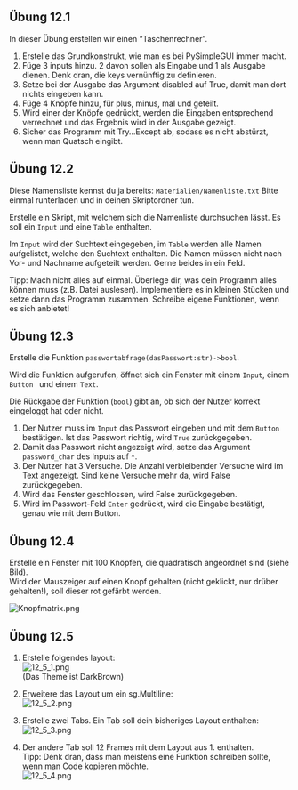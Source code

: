 


## Übung 12.1

In dieser Übung erstellen wir einen “Taschenrechner”.

1. Erstelle das Grundkonstrukt, wie man es bei PySimpleGUI immer macht.
2. Füge 3 inputs hinzu. 2 davon sollen als Eingabe und 1 als Ausgabe dienen. Denk dran, die keys vernünftig zu definieren.
3. Setze bei der Ausgabe das Argument disabled auf True, damit man dort nichts eingeben kann.
4. Füge 4 Knöpfe hinzu, für plus, minus, mal und geteilt.
5. Wird einer der Knöpfe gedrückt, werden die Eingaben entsprechend verrechnet und das Ergebnis wird in der Ausgabe gezeigt.
6. Sicher das Programm mit Try…Except ab, sodass es nicht abstürzt, wenn man Quatsch eingibt.


## Übung 12.2 

Diese Namensliste kennst du ja bereits: `Materialien/Namenliste.txt`
Bitte einmal runterladen und in deinen Skriptordner tun.

Erstelle ein Skript, mit welchem sich die Namenliste durchsuchen lässt.
Es soll ein `Input` und eine `Table` enthalten.

Im `Input` wird der Suchtext eingegeben, im `Table` werden alle Namen aufgelistet, welche den Suchtext enthalten.
Die Namen müssen nicht nach Vor- und Nachname aufgeteilt werden. Gerne beides in ein Feld.

Tipp: Mach nicht alles auf einmal. 
Überlege dir, was dein Programm alles können muss (z.B. Datei auslesen). 
Implementiere es in kleinen Stücken und setze dann das Programm zusammen. 
Schreibe eigene Funktionen, wenn es sich anbietet!


## Übung 12.3 

Erstelle die Funktion `passwortabfrage(dasPasswort:str)->bool`.

Wird die Funktion aufgerufen, öffnet sich ein Fenster mit einem `Input`, einem `Button ` und einem `Text`.

Die Rückgabe der Funktion (`bool`) gibt an, ob sich der Nutzer korrekt eingeloggt hat oder nicht.

1. Der Nutzer muss im `Input` das Passwort eingeben und mit dem `Button` bestätigen. 
Ist das Passwort richtig, wird `True` zurückgegeben.
2. Damit das Passwort nicht angezeigt wird, setze das Argument `password_char` des Inputs auf `*`.
3. Der Nutzer hat 3 Versuche. Die Anzahl verbleibender Versuche wird im Text angezeigt. Sind keine Versuche mehr da, wird False zurückgegeben.
4. Wird das Fenster geschlossen, wird False zurückgegeben.
5. Wird im Passwort-Feld `Enter` gedrückt, wird die Eingabe bestätigt, genau wie mit dem Button.


## Übung 12.4 

Erstelle ein Fenster mit 100 Knöpfen, die quadratisch angeordnet sind (siehe Bild).\
Wird der Mauszeiger auf einen Knopf gehalten (nicht geklickt, nur drüber gehalten!), soll dieser rot gefärbt werden.

![Knopfmatrix.png](img/12_4.png)



## Übung 12.5 

1. Erstelle folgendes layout:\
![12_5_1.png](img%2F12_5_1.png)\
(Das Theme ist DarkBrown)

2. Erweitere das Layout um ein sg.Multiline:\
![12_5_2.png](img%2F12_5_2.png)

3. Erstelle zwei Tabs. Ein Tab soll dein bisheriges Layout enthalten:\
![12_5_3.png](img%2F12_5_3.png)

4. Der andere Tab soll 12 Frames mit dem Layout aus 1. enthalten.\
Tipp: Denk dran, dass man meistens eine Funktion schreiben sollte, wenn man Code kopieren möchte.\
![12_5_4.png](img%2F12_5_4.png)





